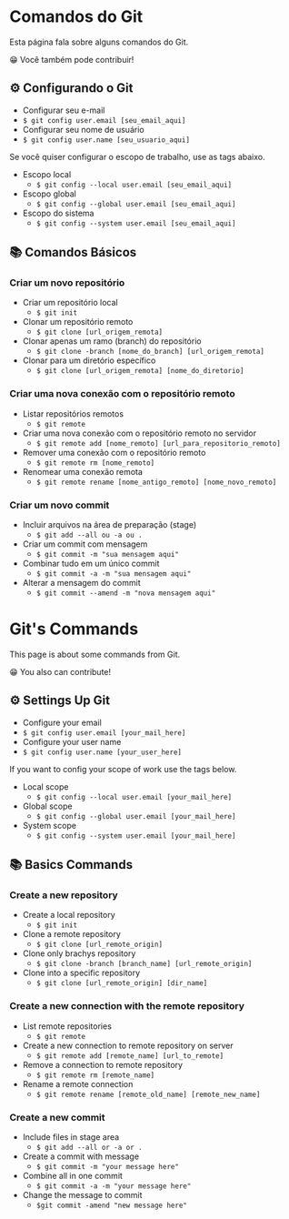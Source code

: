 # Comandos do Git

Esta página fala sobre alguns comandos do Git.

😁 Você também pode contribuir!

## ⚙️ Configurando o Git

- Configurar seu e-mail
- `$ git config user.email [seu_email_aqui]`
- Configurar seu nome de usuário
- `$ git config user.name [seu_usuario_aqui]`

Se você quiser configurar o escopo de trabalho, use as tags abaixo.

- Escopo local
  - `$ git config --local user.email [seu_email_aqui]`
- Escopo global
  - `$ git config --global user.email [seu_email_aqui]`
- Escopo do sistema
  - `$ git config --system user.email [seu_email_aqui]`

## 📚 Comandos Básicos

### Criar um novo repositório
  - Criar um repositório local
    - `$ git init`
  - Clonar um repositório remoto
    - `$ git clone [url_origem_remota]`
  - Clonar apenas um ramo (branch) do repositório
    - `$ git clone -branch [nome_do_branch] [url_origem_remota]`
  - Clonar para um diretório específico
    - `$ git clone [url_origem_remota] [nome_do_diretorio]`
  
### Criar uma nova conexão com o repositório remoto
- Listar repositórios remotos
  - `$ git remote`
- Criar uma nova conexão com o repositório remoto no servidor
  - `$ git remote add [nome_remoto] [url_para_repositorio_remoto]`
- Remover uma conexão com o repositório remoto
  - `$ git remote rm [nome_remoto]`
- Renomear uma conexão remota
  - `$ git remote rename [nome_antigo_remoto] [nome_novo_remoto]`

### Criar um novo commit
- Incluir arquivos na área de preparação (stage)
  - `$ git add --all ou -a ou .`
- Criar um commit com mensagem
  - `$ git commit -m "sua mensagem aqui"`
- Combinar tudo em um único commit
  - `$ git commit -a -m "sua mensagem aqui"`
- Alterar a mensagem do commit
  - `$ git commit --amend -m "nova mensagem aqui"`



# Git's Commands

This page is about some commands from Git. 

😁 You also can contribute!

## ⚙️ Settings Up Git

- Configure your email 
-  `$ git config user.email [your_mail_here]`
- Configure your user name 
- `$ git config user.name [your_user_here]`
  
If you want to config your scope of work use the tags below.

- Local scope 
  - `$ git config --local user.email [your_mail_here]`
- Global scope 
  - `$ git config --global user.email [your_mail_here]`
- System scope 
  - `$ git config --system user.email [your_mail_here]`

## 📚 Basics Commands

### Create a new repository
  - Create a local repository
    - `$ git init`
  - Clone a remote repository
    - `$ git clone [url_remote_origin]`
  - Clone only brachys repository
    - `$ git clone -branch [branch_name] [url_remote_origin]`
  - Clone into a specific repository
    - `$ git clone [url_remote_origin] [dir_name]`
  
### Create a new connection with the remote repository
- List remote repositories
  - `$ git remote`
- Create a new connection to remote repository on server
  - `$ git remote add [remote_name] [url_to_remote]`
- Remove a connection to remote repository
  - `$ git remote rm [remote_name]`
- Rename a remote connection
  - `$ git remote rename [remote_old_name] [remote_new_name]`

### Create a new commit
- Include files in stage area
  - `$ git add --all or -a or .` 
- Create a commit with message
  - `$ git commit -m "your message here"`
- Combine all in one commit
  - `$ git commit -a -m "your message here"`
- Change the message to commit
  - `$git commit -amend "new message here"`
